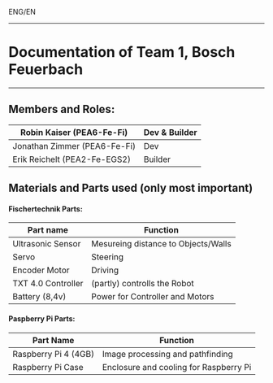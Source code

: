 ENG/EN

--- 
# Documentation of Team 1, Bosch Feuerbach
---

## Members and Roles:
|Robin Kaiser (PEA6-Fe-Fi)|Dev & Builder|
|-|-|
|Jonathan Zimmer (PEA6-Fe-Fi)|Dev|
|Erik Reichelt (PEA2-Fe-EGS2)|Builder|

## Materials and Parts used (only most important)
#### Fischertechnik Parts:
| Part name | Function |
| -         | -        |
| Ultrasonic Sensor | Mesureing distance to Objects/Walls |
| Servo | Steering |
| Encoder Motor | Driving |
| TXT 4.0 Controller | (partly) controlls the Robot |
| Battery (8,4v) | Power for Controller and Motors |

#### Paspberry Pi Parts:
| Part Name | Function |
|-|-|
| Raspberry Pi 4 (4GB)| Image processing and pathfinding|
| Raspberry Pi Case | Enclosure and cooling for Raspberry Pi| 
